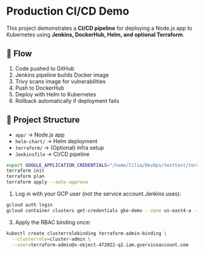 # Production CI/CD Demo

This project demonstrates a **CI/CD pipeline** for deploying a Node.js app to Kubernetes using **Jenkins, DockerHub, Helm, and optional Terraform**.

## 🚀 Flow
1. Code pushed to GitHub
2. Jenkins pipeline builds Docker image
3. Trivy scans image for vulnerabilities
4. Push to DockerHub
5. Deploy with Helm to Kubernetes
6. Rollback automatically if deployment fails

## 📂 Project Structure
- `app/` → Node.js app
- `helm-chart/` → Helm deployment
- `terraform/` → (Optional) infra setup
- `Jenkinsfile` → CI/CD pipeline


```bash
export GOOGLE_APPLICATION_CREDENTIALS="/home/lilia/DevOps/testtest/terraform-sa.json"
terraform init
terraform plan
terraform apply --auto-approve
```

1. Log in with your GCP user (not the service account Jenkins uses):
```bash
gcloud auth login
gcloud container clusters get-credentials gke-demo --zone us-east4-a --project x-object-472022-q2
```

3. Apply the RBAC binding once:
```bash
kubectl create clusterrolebinding terraform-admin-binding \
  --clusterrole=cluster-admin \
  --user=terraform-admin@x-object-472022-q2.iam.gserviceaccount.com
```

